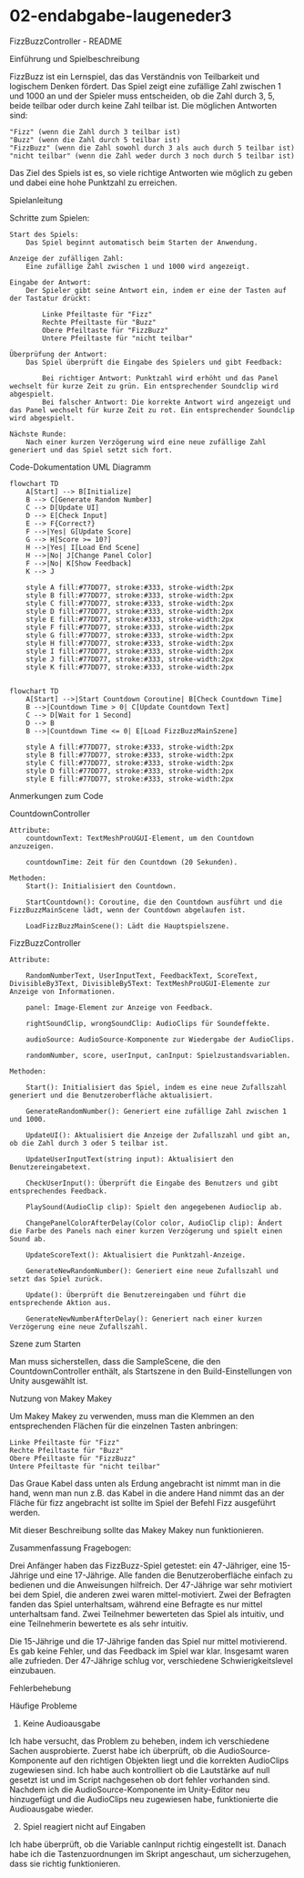 # 02-endabgabe-laugeneder3

FizzBuzzController - README


Einführung und Spielbeschreibung

FizzBuzz ist ein Lernspiel, das das Verständnis von Teilbarkeit und logischem Denken fördert. Das Spiel zeigt eine zufällige Zahl zwischen 1 und 1000 an und der Spieler muss entscheiden, ob die Zahl durch 3, 5, beide teilbar oder durch keine Zahl teilbar ist. Die möglichen Antworten sind:

    "Fizz" (wenn die Zahl durch 3 teilbar ist)
    "Buzz" (wenn die Zahl durch 5 teilbar ist)
    "FizzBuzz" (wenn die Zahl sowohl durch 3 als auch durch 5 teilbar ist)
    "nicht teilbar" (wenn die Zahl weder durch 3 noch durch 5 teilbar ist)

Das Ziel des Spiels ist es, so viele richtige Antworten wie möglich zu geben und dabei eine hohe Punktzahl zu erreichen.



Spielanleitung

Schritte zum Spielen:

    Start des Spiels:
        Das Spiel beginnt automatisch beim Starten der Anwendung.

    Anzeige der zufälligen Zahl:
        Eine zufällige Zahl zwischen 1 und 1000 wird angezeigt.

    Eingabe der Antwort:
        Der Spieler gibt seine Antwort ein, indem er eine der Tasten auf der Tastatur drückt:
        
            Linke Pfeiltaste für "Fizz"
            Rechte Pfeiltaste für "Buzz"
            Obere Pfeiltaste für "FizzBuzz"
            Untere Pfeiltaste für "nicht teilbar"

    Überprüfung der Antwort:
        Das Spiel überprüft die Eingabe des Spielers und gibt Feedback:
        
            Bei richtiger Antwort: Punktzahl wird erhöht und das Panel wechselt für kurze Zeit zu grün. Ein entsprechender Soundclip wird abgespielt.
            Bei falscher Antwort: Die korrekte Antwort wird angezeigt und das Panel wechselt für kurze Zeit zu rot. Ein entsprechender Soundclip wird abgespielt.

    Nächste Runde:
        Nach einer kurzen Verzögerung wird eine neue zufällige Zahl generiert und das Spiel setzt sich fort.
        

Code-Dokumentation
UML Diagramm

```mermaid
flowchart TD
    A[Start] --> B[Initialize]
    B --> C[Generate Random Number]
    C --> D[Update UI]
    D --> E[Check Input]
    E --> F{Correct?}
    F -->|Yes| G[Update Score]
    G --> H[Score >= 10?]
    H -->|Yes| I[Load End Scene]
    H -->|No| J[Change Panel Color]
    F -->|No| K[Show Feedback]
    K --> J

    style A fill:#77DD77, stroke:#333, stroke-width:2px
    style B fill:#77DD77, stroke:#333, stroke-width:2px
    style C fill:#77DD77, stroke:#333, stroke-width:2px
    style D fill:#77DD77, stroke:#333, stroke-width:2px
    style E fill:#77DD77, stroke:#333, stroke-width:2px
    style F fill:#77DD77, stroke:#333, stroke-width:2px
    style G fill:#77DD77, stroke:#333, stroke-width:2px
    style H fill:#77DD77, stroke:#333, stroke-width:2px
    style I fill:#77DD77, stroke:#333, stroke-width:2px
    style J fill:#77DD77, stroke:#333, stroke-width:2px
    style K fill:#77DD77, stroke:#333, stroke-width:2px


```
``` mermaid
flowchart TD
    A[Start] -->|Start Countdown Coroutine| B[Check Countdown Time]
    B -->|Countdown Time > 0| C[Update Countdown Text]
    C --> D[Wait for 1 Second]
    D --> B
    B -->|Countdown Time <= 0| E[Load FizzBuzzMainSzene]

    style A fill:#77DD77, stroke:#333, stroke-width:2px
    style B fill:#77DD77, stroke:#333, stroke-width:2px
    style C fill:#77DD77, stroke:#333, stroke-width:2px
    style D fill:#77DD77, stroke:#333, stroke-width:2px
    style E fill:#77DD77, stroke:#333, stroke-width:2px

```


Anmerkungen zum Code

CountdownController

    Attribute:
        countdownText: TextMeshProUGUI-Element, um den Countdown anzuzeigen.
        
        countdownTime: Zeit für den Countdown (20 Sekunden).

    Methoden:
        Start(): Initialisiert den Countdown.
        
        StartCountdown(): Coroutine, die den Countdown ausführt und die FizzBuzzMainScene lädt, wenn der Countdown abgelaufen ist.
        
        LoadFizzBuzzMainScene(): Lädt die Hauptspielszene.
        

FizzBuzzController

    Attribute:
    
        RandomNumberText, UserInputText, FeedbackText, ScoreText, DivisibleBy3Text, DivisibleBy5Text: TextMeshProUGUI-Elemente zur Anzeige von Informationen.
        
        panel: Image-Element zur Anzeige von Feedback.
        
        rightSoundClip, wrongSoundClip: AudioClips für Soundeffekte.
        
        audioSource: AudioSource-Komponente zur Wiedergabe der AudioClips.
        
        randomNumber, score, userInput, canInput: Spielzustandsvariablen.

    Methoden:
    
        Start(): Initialisiert das Spiel, indem es eine neue Zufallszahl generiert und die Benutzeroberfläche aktualisiert.
        
        GenerateRandomNumber(): Generiert eine zufällige Zahl zwischen 1 und 1000.
        
        UpdateUI(): Aktualisiert die Anzeige der Zufallszahl und gibt an, ob die Zahl durch 3 oder 5 teilbar ist.
        
        UpdateUserInputText(string input): Aktualisiert den Benutzereingabetext.
        
        CheckUserInput(): Überprüft die Eingabe des Benutzers und gibt entsprechendes Feedback.
        
        PlaySound(AudioClip clip): Spielt den angegebenen Audioclip ab.
        
        ChangePanelColorAfterDelay(Color color, AudioClip clip): Ändert die Farbe des Panels nach einer kurzen Verzögerung und spielt einen Sound ab.
        
        UpdateScoreText(): Aktualisiert die Punktzahl-Anzeige.
        
        GenerateNewRandomNumber(): Generiert eine neue Zufallszahl und setzt das Spiel zurück.
        
        Update(): Überprüft die Benutzereingaben und führt die entsprechende Aktion aus.
        
        GenerateNewNumberAfterDelay(): Generiert nach einer kurzen Verzögerung eine neue Zufallszahl.
        

Szene zum Starten

Man muss sicherstellen, dass die SampleScene, die den CountdownController enthält, als Startszene in den Build-Einstellungen von Unity ausgewählt ist.




Nutzung von Makey Makey

Um Makey Makey zu verwenden, muss man die Klemmen an den entsprechenden Flächen für die einzelnen Tasten anbringen:

    Linke Pfeiltaste für "Fizz"
    Rechte Pfeiltaste für "Buzz"
    Obere Pfeiltaste für "FizzBuzz"
    Untere Pfeiltaste für "nicht teilbar"

Das Graue Kabel dass unten als Erdung angebracht ist nimmt man in die hand, wenn man nun z.B. das Kabel in die andere Hand nimmt das an der Fläche für fizz angebracht ist sollte im Spiel der Befehl Fizz ausgeführt werden.

Mit dieser Beschreibung sollte das Makey Makey nun funktionieren.




Zusammenfassung Fragebogen:

Drei Anfänger haben das FizzBuzz-Spiel getestet: ein 47-Jähriger, eine 15-Jährige und eine 17-Jährige. Alle fanden die Benutzeroberfläche einfach zu bedienen und die Anweisungen hilfreich. Der 47-Jährige war sehr motiviert bei dem Spiel, die anderen zwei waren mittel-motiviert. Zwei der Befragten fanden das Spiel unterhaltsam, während eine Befragte es nur mittel unterhaltsam fand. Zwei Teilnehmer bewerteten das Spiel als intuitiv, und eine Teilnehmerin bewertete es als sehr intuitiv.

Die 15-Jährige und die 17-Jährige fanden das Spiel nur mittel motivierend. Es gab keine Fehler, und das Feedback im Spiel war klar. Insgesamt waren alle zufrieden. Der 47-Jährige schlug vor, verschiedene Schwierigkeitslevel einzubauen.





Fehlerbehebung

Häufige Probleme

1. Keine Audioausgabe

Ich habe versucht, das Problem zu beheben, indem ich verschiedene Sachen ausprobierte. Zuerst habe ich überprüft, ob die AudioSource-Komponente auf den richtigen Objekten liegt und die korrekten AudioClips zugewiesen sind. Ich habe auch kontrolliert ob die Lautstärke auf null gesetzt ist und im Script nachgesehen ob dort fehler vorhanden sind. Nachdem ich die AudioSource-Komponente im Unity-Editor neu hinzugefügt und die AudioClips neu zugewiesen habe, funktionierte die Audioausgabe wieder.

2. Spiel reagiert nicht auf Eingaben

Ich habe überprüft, ob die Variable canInput richtig eingestellt ist. Danach habe ich die Tastenzuordnungen im Skript angeschaut, um sicherzugehen, dass sie richtig funktionieren.


